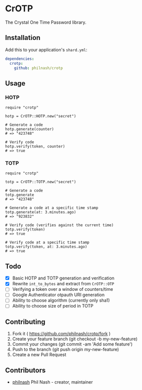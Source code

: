 # CrOTP

The Crystal One Time Password library.

## Installation

Add this to your application's `shard.yml`:

```yaml
dependencies:
  crotp:
    github: philnash/crotp
```

## Usage

### HOTP

```crystal
require "crotp"

hotp = CrOTP::HOTP.new("secret")

# Generate a code
hotp.generate(counter)
# => "423748"

# Verify code
hotp.verify(token, counter)
# => true
```

### TOTP

```crystal
require "crotp"

totp = CrOTP::TOTP.new("secret")

# Generate a code
totp.generate
# => "423748"

# Generate a code at a specific time stamp
totp.generate(at: 3.minutes.ago)
# => "923832"

# Verify code (verifies against the current time)
totp.verify(token)
# => true

# Verify code at a specific time stamp
totp.verify(token, at: 3.minutes.ago)
# => true

```

## Todo

- [x] Basic HOTP and TOTP generation and verification
- [x] Rewrite `int_to_bytes` and extract from `CrOTP::OTP`
- [ ] Verifying a token over a window of counters/time
- [ ] Google Authenticator otpauth URI generation
- [ ] Ability to choose algorithm (currently only sha1)
- [ ] Ability to choose size of period in TOTP

## Contributing

1. Fork it ( https://github.com/philnash/crotp/fork )
2. Create your feature branch (git checkout -b my-new-feature)
3. Commit your changes (git commit -am 'Add some feature')
4. Push to the branch (git push origin my-new-feature)
5. Create a new Pull Request

## Contributors

- [philnash](https://github.com/philnash) Phil Nash - creator, maintainer
